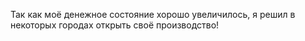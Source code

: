 Так как моё денежное состояние хорошо увеличилось, я решил в некоторых городах открыть своё производство!
